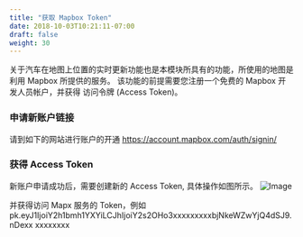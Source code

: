 ```yaml
---
title: "获取 Mapbox Token"
date: 2018-10-03T10:21:11-07:00
draft: false
weight: 30
---
```



关于汽车在地图上位置的实时更新功能也是本模块所具有的功能，所使用的地图是利用 Mapbox 所提供的服务。 该功能的前提需要您注册一个免费的 Mapbox 开发人员帐户，并获得 访问令牌 (Access Token)。

### 申请新账户链接 
请到如下的网站进行账户的开通 https://account.mapbox.com/auth/signin/ 
### 获得 Access Token 
新账户申请成功后，需要创建新的 Access Token, 具体操作如图所示。
![Image](/images/PreRequest/002.png)

并获得访问 Mapx 服务的 Token，例如 pk.eyJ1IjoiY2h1bmh1YXYiLCJhIjoiY2s2OHo3xxxxxxxxxbjNkeWZwYjQ4dSJ9.nDexx xxxxxxxx
